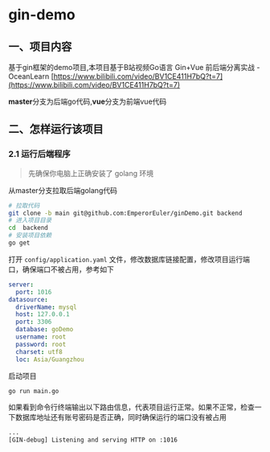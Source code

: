 # gin-demo

## 一、项目内容

基于gin框架的demo项目,本项目基于B站视频Go语言 Gin+Vue 前后端分离实战 - OceanLearn
[https://www.bilibili.com/video/BV1CE411H7bQ?t=7](https://www.bilibili.com/video/BV1CE411H7bQ?t=7)

**master**分支为后端go代码,**vue**分支为前端vue代码

## 二、怎样运行该项目

### 2.1 运行后端程序

> 先确保你电脑上正确安装了 golang 环境

从master分支拉取后端golang代码

```bash
# 拉取代码
git clone -b main git@github.com:EmperorEuler/ginDemo.git backend
# 进入项目目录
cd  backend
# 安装项目依赖
go get
```

打开 `config/application.yaml` 文件，修改数据库链接配置，修改项目运行端口，确保端口不被占用，参考如下

```yaml
server:
  port: 1016
datasource:
  driverName: mysql
  host: 127.0.0.1
  port: 3306
  database: goDemo
  username: root
  password: root
  charset: utf8
  loc: Asia/Guangzhou
```

启动项目

```bash
go run main.go
```

如果看到命令行终端输出以下路由信息，代表项目运行正常。如果不正常，检查一下数据库地址还有账号密码是否正确，同时确保运行的端口没有被占用

```bash
...
[GIN-debug] Listening and serving HTTP on :1016
```

